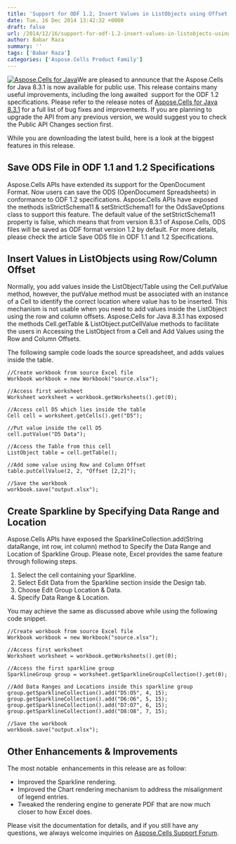 ```yaml
---
title: 'Support for ODF 1.2, Insert Values in ListObjects using Offset, Copy Sparkline Group with Aspose.Cells for Java 8.3.1'
date: Tue, 16 Dec 2014 13:42:32 +0000
draft: false
url: /2014/12/16/support-for-odf-1.2-insert-values-in-listobjects-using-offset-group-edit-sparklines-with-aspose.cells-for-java-8.3.1-2/
author: Babar Raza
summary: ''
tags: ['Babar Raza']
categories: ['Aspose.Cells Product Family']
---
```


[![Aspose.Cells for Java][1]](http://www.aspose.com/java/excel-component.aspx "Aspose.Cells for Java - Excel Java APIs")We are pleased to announce that the Aspose.Cells for Java 8.3.1 is now available for public use. This release contains many useful improvements, including the long awaited  support for the ODF 1.2 specifications. Please refer to the release notes of [Aspose.Cells for Java 8.3.1][2] for a full list of bug fixes and improvements. If you are planning to upgrade the API from any previous version, we would suggest you to check the Public API Changes section first.

While you are downloading the latest build, here is a look at the biggest features in this release.

## Save ODS File in ODF 1.1 and 1.2 Specifications

Aspose.Cells APIs have extended its support for the OpenDocument Format. Now users can save the ODS (OpenDocument Spreadsheets) in conformance to ODF 1.2 specifications. Aspose.Cells APIs have exposed the methods isStrictSchema11 & setStrictSchema11 for the OdsSaveOptions class to support this feature. The default value of the setStrictSchema11 property is false, which means that from version 8.3.1 of Aspose.Cells, ODS files will be saved as ODF format version 1.2 by default. For more details, please check the article Save ODS file in ODF 1.1 and 1.2 Specifications.

## Insert Values in ListObjects using Row/Column Offset

Normally, you add values inside the ListObject/Table using the Cell.putValue method, however, the putValue method must be associated with an instance of a Cell to identify the correct location where value has to be inserted. This mechanism is not usable when you need to add values inside the ListObject using the row and column offsets. Aspose.Cells for Java 8.3.1 has exposed the methods Cell.getTable & ListObject.putCellValue methods to facilitate the users in Accessing the ListObject from a Cell and Add Values using the Row and Column Offsets.

The following sample code loads the source spreadsheet, and adds values inside the table.

```
//Create workbook from source Excel file
Workbook workbook = new Workbook("source.xlsx");

//Access first worksheet
Worksheet worksheet = workbook.getWorksheets().get(0);

//Access cell D5 which lies inside the table
Cell cell = worksheet.getCells().get("D5");

//Put value inside the cell D5
cell.putValue("D5 Data");

//Access the Table from this cell
ListObject table = cell.getTable();

//Add some value using Row and Column Offset
table.putCellValue(2, 2, "Offset [2,2]");

//Save the workbook
workbook.save("output.xlsx"); 
```

## Create Sparkline by Specifying Data Range and Location

Aspose.Cells APIs have exposed the SparklineCollection.add(String dataRange, int row, int column) method to Specify the Data Range and Location of Sparkline Group. Please note, Excel provides the same feature through following steps.

1.  Select the cell containing your Sparkline.
2.  Select Edit Data from the Sparkline section inside the Design tab.
3.  Choose Edit Group Location & Data.
4.  Specify Data Range & Location.

You may achieve the same as discussed above while using the following code snippet.

```
//Create workbook from source Excel file
Workbook workbook = new Workbook("source.xlsx");

//Access first worksheet
Worksheet worksheet = workbook.getWorksheets().get(0);

//Access the first sparkline group
SparklineGroup group = worksheet.getSparklineGroupCollection().get(0);

//Add Data Ranges and Locations inside this sparkline group
group.getSparklineCollection().add("D5:O5", 4, 15);
group.getSparklineCollection().add("D6:O6", 5, 15);
group.getSparklineCollection().add("D7:O7", 6, 15);
group.getSparklineCollection().add("D8:O8", 7, 15);

//Save the workbook
workbook.save("output.xlsx"); 
```

## Other Enhancements & Improvements

The most notable  enhancements in this release are as follow:

*   Improved the Sparkline rendering.
*   Improved the Chart rendering mechanism to address the misalignment of legend entries.
*   Tweaked the rendering engine to generate PDF that are now much closer to how Excel does.

Please visit the documentation for details, and if you still have any questions, we always welcome inquiries on [Aspose.Cells Support Forum][3].




[1]: https://blog.aspose.com/wp-content/uploads/sites/2/2013/07/aspose-Cells-for-Java_100.png "Aspose.Cells for Java"
[2]: http://www.aspose.com/community/files/72/java-components/aspose.cells-for-java/entry592876.aspx "Download Aspose.Cells for Java 8.3.1"
[3]: https://forum.aspose.com/




